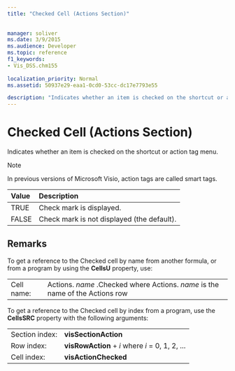 ```yaml
---
title: "Checked Cell (Actions Section)"
 
 
manager: soliver
ms.date: 3/9/2015
ms.audience: Developer
ms.topic: reference
f1_keywords:
- Vis_DSS.chm155
 
localization_priority: Normal
ms.assetid: 50937e29-eaa1-0cd0-53cc-dc17e7793e55

description: "Indicates whether an item is checked on the shortcut or action tag menu."
---
```


# Checked Cell (Actions Section)

Indicates whether an item is checked on the shortcut or action tag menu.
  
> [!NOTE]
> In previous versions of Microsoft Visio, action tags are called smart tags. 
  
|**Value**|**Description**|
|:-----|:-----|
|TRUE  <br/> |Check mark is displayed.  <br/> |
|FALSE  <br/> |Check mark is not displayed (the default).  <br/> |
   
## Remarks

To get a reference to the Checked cell by name from another formula, or from a program by using the **CellsU** property, use: 
  
|||
|:-----|:-----|
|Cell name:  <br/> |Actions. *name*  .Checked           where Actions. *name*  is the name of the Actions row  <br/> |
   
To get a reference to the Checked cell by index from a program, use the **CellsSRC** property with the following arguments: 
  
|||
|:-----|:-----|
|Section index:  <br/> |**visSectionAction** <br/> |
|Row index:  <br/> |**visRowAction** +  *i*           where  *i*  = 0, 1, 2, ...  <br/> |
|Cell index:  <br/> |**visActionChecked** <br/> |
   

